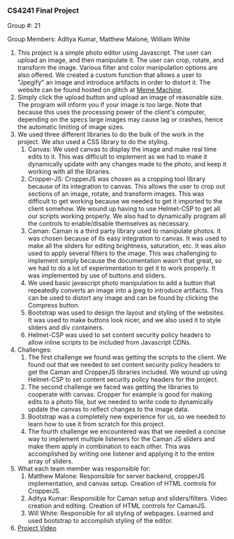 ### CS4241 Final Project

Group #: 21

Group Members: Aditya Kumar, Matthew Malone, William White

1. This project is a simple photo editor using Javascript. The user can upload an image, and then manipulate it. The user can crop, rotate, and transform the image. Various filter and color manipulation options are also offered. We created a custom function that allows a user to "Jpegify" an image and introduce artifacts in order to distort it. The website can be found hosted on glitch at [Meme Machine](https://group21-meme-machine.glitch.me).
2. Simply click the upload button and upload an image of reasonable size. The program will inform you if your image is too large. Note that because this uses the processing power of the client's computer, depending on the specs large images may cause lag or crashes, hence the automatic limiting of image sizes.
3. We used three different libraries to do the bulk of the work in the project. We also used a CSS library to do the styling.
   1. Canvas: We used canvas to display the image and make real time edits to it. This was difficult to implement as we had to make it dynamically update with any changes made to the photo, and keep it working with all the libraries.
   2. Cropper-JS: CropperJS was chosen as a cropping tool library because of its integration to canvas. This allows the user to crop out sections of an image, rotate, and transform images. This was difficult to get working because we needed to get it imported to the client somehow. We wound up having to use Helmet-CSP to get all our scripts working properly. We also had to dynamically program all the controls to enable/disable themselves as necessary.
   3. Caman: Caman is a third party library used to manipulate photos. It was chosen because of its easy integration to canvas. It was used to make all the sliders for editing brightness, saturation, etc. It was also used to apply several filters to the image. This was challenging to implement simply because the documentation wasn't that great, so we had to do a lot of experimentation to get it to work properly. It was implemented by use of buttons and sliders.
   4. We used basic javascript photo manipulation to add a button that repeatedly converts an image into a jpeg to introduce artifacts. This can be used to distort any image and can be found by clicking the Compress button.
   5. Bootstrap was used to design the layout and styling of the websites. It was used to make buttons look nicer, and we also used it to style sliders and div containers.
   6. Helmet-CSP was used to set content security policy headers to allow inline scripts to be included from Javascript CDNs.
4. Challenges:
   1. The first challenge we found was getting the scripts to the client. We found out that we needed to set content security policy headers to get the Caman and CropperJS libraries included. We wound up using Helmet-CSP to set content security policy headers for the project.
   2. The second challenge we faced was getting the libraries to cooperate with canvas. Cropper for example is good for making edits to a photo file, but we needed to write code to dynamically update the canvas to reflect changes to the image data.
   3. Bootstrap was a completely new experience for us, so we needed to learn how to use it from scratch for this project.
   4. The fourth challenge we encountered was that we needed a concise way to implement multiple listeners for the Caman JS sliders and make them apply in combination to each other. This was accomplished by writing one listener and applying it to the entire array of sliders.
5. What each team member was responsible for:
   1. Matthew Malone: Responsible for server backend, cropperJS implementation, and canvas setup. Creation of HTML controls for CropperJS.
   2. Aditya Kumar: Responsible for Caman setup and sliders/filters. Video creation and editing. Creation of HTML controls for CamanJS.
   3. Will White: Responsible for all styling of webpages. Learned and used bootstrap to accomplish styling of the editor.
6. [Project Video](https://drive.google.com/file/d/1e4F3sxtnmZ6tdkjJp6dVW4bQ-zrbjwna/view?usp=sharing)
